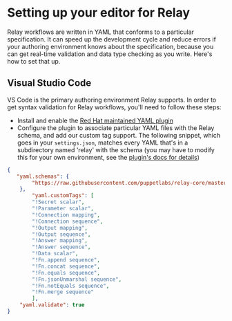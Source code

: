 # Setting up your editor for Relay

Relay workflows are written in YAML that conforms to a particular specification. It can speed up the development cycle and reduce errors if your authoring environment knows about the specification, because you can get real-time validation and data type checking as you write. Here's how to set that up.

## Visual Studio Code

VS Code is the primary authoring environment Relay supports. In order to get syntax validation for Relay workflows, you'll need to follow these steps:

* Install and enable the [Red Hat maintained YAML plugin](https://marketplace.visualstudio.com/items?itemName=redhat.vscode-yaml)
* Configure the plugin to associate particular YAML files with the Relay schema, and add our custom tag support. The following snippet, which goes in your `settings.json`, matches every YAML that's in a subdirectory named 'relay' with the schema (you may have to modify this for your own environment, see the [plugin's docs for details](https://github.com/redhat-developer/vscode-yaml#associating-a-schema-to-a-glob-pattern-via-yamlschemas))

```json
{
   "yaml.schemas": {
        "https://raw.githubusercontent.com/puppetlabs/relay-core/master/pkg/workflow/asset/data/schemas/v1/Workflow.json": ["relay*/*.yaml"]
    },
        "yaml.customTags": [
        "!Secret scalar",
        "!Parameter scalar",
        "!Connection mapping",
        "!Connection sequence",
        "!Output mapping",
        "!Output sequence",
        "!Answer mapping",            
        "!Answer sequence",            
        "!Data scalar",
        "!Fn.append sequence",
        "!Fn.concat sequence",
        "!Fn.equals sequence",            
        "!Fn.jsonUnmarshal sequence",
        "!Fn.notEquals sequence",
        "!Fn.merge sequence"
        ],
    "yaml.validate": true
}
